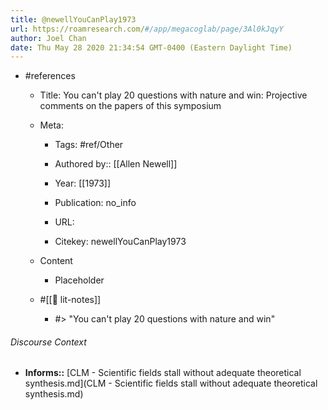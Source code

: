 ```yaml
---
title: @newellYouCanPlay1973
url: https://roamresearch.com/#/app/megacoglab/page/3Al0kJqyY
author: Joel Chan
date: Thu May 28 2020 21:34:54 GMT-0400 (Eastern Daylight Time)
---
```


- #references

    - Title: You can't play 20 questions with nature and win: Projective comments on the papers of this symposium

    - Meta:

        - Tags: #ref/Other

        - Authored by::  [[Allen Newell]]

        - Year: [[1973]]

        - Publication: no_info

        - URL:

        - Citekey: newellYouCanPlay1973

    - Content

        - Placeholder

    - #[[📝 lit-notes]]

        - #> "You can't play 20 questions with nature and win"

###### Discourse Context

- **Informs::** [CLM - Scientific fields stall without adequate theoretical synthesis.md](CLM - Scientific fields stall without adequate theoretical synthesis.md)

